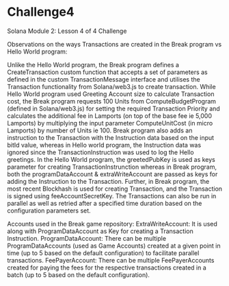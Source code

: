 # Challenge4
Solana Module 2: Lesson 4 of 4 Challenge

Observations on the ways Transactions are created in the Break program vs Hello World program:

Unlike the Hello World program, the Break program defines a CreateTransaction custom function that accepts a set of parameters as defined in the custom TransactionMessage interface and utilises the Transaction functionality from Solana/web3.js to create transaction.
While Hello World program used Greeting Account size to calculate Transaction cost, the Break program requests 100 Units from ComputeBudgetProgram (defined in Solana/web3.js) for setting the required Transaction Priority and calculates the additional fee in Lamports (on top of the base fee ie 5,000 Lamports) by multiplying the input parameter ComputeUnitCost (in micro Lamports) by number of Units ie 100.
Break program also adds an instruction to the Transaction with the Instruction data based on the input bitId value, whereas in Hello world program, the Instruction data was ignored since the TransactionInstruction was used to log the Hello greetings.
In the Hello World program, the greetedPubKey is used as keys parameter for creating TransactionInstrunction whereas in Break program, both the programDataAccount & extraWriteAccount are passed as keys for adding the Instruction to the Transaction.
Further, in Break program, the most recent Blockhash is used for creating Transaction, and the Transaction is signed using feeAccountSecretKey.
The Transactions can also be run in parallel as well as retried after a specified time duration based on the configuration parameters set.

Accounts used in the Break game repository:
ExtraWriteAccount: It is used along with ProgramDataAccount as Key for creating a Transaction Instruction.
ProgramDataAccount: There can be multiple ProgramDataAccounts (used as Game Accounts) created at a given point in time (up to 5 based on the default configuration) to facilitate parallel transactions.
FeePayerAccount: There can be multiple FeePayerAccounts created for paying the fees for the respective transactions created in a batch (up to 5 based on the default configuration).
